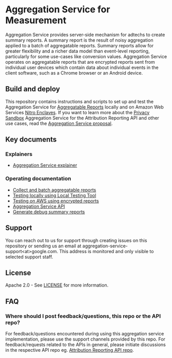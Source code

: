 # Aggregation Service for Measurement

Aggregation Service provides server-side mechanism for adtechs to create summary reports. A summary
report is the result of noisy aggregation applied to a batch of aggregatable reports. Summary
reports allow for greater flexibility and a richer data model than event-level reporting,
particularly for some use-cases like conversion values. Aggregation Service operates on aggregatable
reports that are encrypted reports sent from individual user devices which contain data about
individual events in the client software, such as a Chrome browser or an Android device.

## Build and deploy

This repository contains instructions and scripts to set up and test the Aggregation Service for
[Aggregatable Reports](https://github.com/WICG/conversion-measurement-api/blob/main/AGGREGATION_SERVICE_TEE.md#aggregatable-reports)
locally and on Amazon Web Services
[Nitro Enclaves](https://aws.amazon.com/ec2/nitro/nitro-enclaves/). If you want to learn more about
the [Privacy Sandbox](https://privacysandbox.com/) Aggregation Service for the Attribution Reporting
API and other use cases, read the
[Aggregation Service proposal](https://github.com/WICG/conversion-measurement-api/blob/main/AGGREGATION_SERVICE_TEE.md#aggregatable-reports).

## Key documents

### Explainers

-   [Aggregation Service explainer](https://github.com/WICG/attribution-reporting-api/blob/main/AGGREGATION_SERVICE_TEE.md)

### Operating documentation

-   [Collect and batch aggregatable reports](./docs/collecting.md)
-   [Testing locally using Local Testing Tool](./docs/local-testing-tool.md)
-   [Testing on AWS using encrypted reports](./docs/aws-aggregation-service.md)
-   [Aggregation Service API](./docs/api.md)
-   [Generate debug summary reports](./docs/debugging.md)

## Support

You can reach out to us for support through creating issues on this repository or sending us an
email at aggregation-service-support\<at>google.com. This address is monitored and only visible to
selected support staff.

## License

Apache 2.0 - See [LICENSE](LICENSE) for more information.

## FAQ

### Where should I post feedback/questions, this repo or the API repo?

For feedback/questions encountered during using this aggregation service implementation, please use
the support channels provided by this repo. For feedback/requests related to the APIs in general,
please initiate discussions in the respective API repo eg.
[Attribution Reporting API repo](https://github.com/WICG/attribution-reporting-api).
